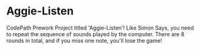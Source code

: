 # Aggie-Listen
CodePath Prework Project titled 'Aggie-Listen'! Like Simon Says, you need to repeat the sequence of sounds played by the computer. There are 8 rounds in total, and if you miss one note, you'll lose the game!
